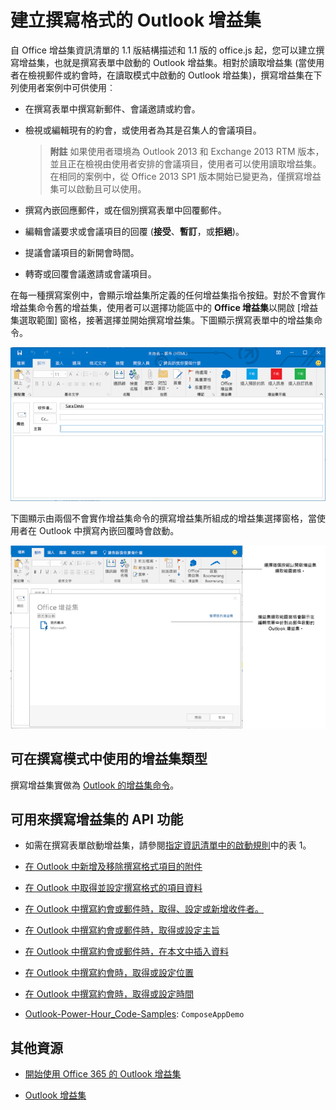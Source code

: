 
# <a name="create-outlook-add-ins-for-compose-forms"></a>建立撰寫格式的 Outlook 增益集

自 Office 增益集資訊清單的 1.1 版結構描述和 1.1 版的 office.js 起，您可以建立撰寫增益集，也就是撰寫表單中啟動的 Outlook 增益集。相對於讀取增益集 (當使用者在檢視郵件或約會時，在讀取模式中啟動的 Outlook 增益集)，撰寫增益集在下列使用者案例中可供使用︰


- 在撰寫表單中撰寫新郵件、會議邀請或約會。
    
- 檢視或編輯現有的約會，或使用者為其是召集人的會議項目。
    
     >**附註**  如果使用者環境為 Outlook 2013 和 Exchange 2013 RTM 版本，並且正在檢視由使用者安排的會議項目，使用者可以使用讀取增益集。在相同的案例中，從 Office 2013 SP1 版本開始已變更為，僅撰寫增益集可以啟動且可以使用。
- 撰寫內嵌回應郵件，或在個別撰寫表單中回覆郵件。
    
- 編輯會議要求或會議項目的回覆 (**接受**、**暫訂**，或**拒絕**)。
    
- 提議會議項目的新開會時間。
    
- 轉寄或回覆會議邀請或會議項目。
    
在每一種撰寫案例中，會顯示增益集所定義的任何增益集指令按鈕。對於不會實作增益集命令舊的增益集，使用者可以選擇功能區中的 **Office 增益集**以開啟 [增益集選取範圍] 窗格，接著選擇並開始撰寫增益集。下圖顯示撰寫表單中的增益集命令。


![顯示具有增益集命令的 Outlook 撰寫表單。](../../images/583023e6-0534-4f17-9791-b91aa8bff07e.png)

下圖顯示由兩個不會實作增益集命令的撰寫增益集所組成的增益集選擇窗格，當使用者在 Outlook 中撰寫內嵌回覆時會啟動。

![已針對撰寫項目啟用範本郵件應用程式](../../images/mod_off15_MailApps_TemplatesAppSelectionPane.png)


## <a name="types-of-add-ins-available-in-compose-mode"></a>可在撰寫模式中使用的增益集類型


撰寫增益集實做為 [Outlook 的增益集命令](../outlook/add-in-commands-for-outlook.md)。


## <a name="api-features-available-to-compose-add-ins"></a>可用來撰寫增益集的 API 功能



- 如需在撰寫表單啟動增益集，請參閱[指定資訊清單中的啟動規則](../outlook/manifests/activation-rules.md#specify-activation-rules-in-a-manifest)中的表 1。
    
- [在 Outlook 中新增及移除撰寫格式項目的附件](../outlook/add-and-remove-attachments-to-an-item-in-a-compose-form.md)
    
- [在 Outlook 中取得並設定撰寫格式的項目資料](../outlook/get-and-set-item-data-in-a-compose-form.md)
    
- [在 Outlook 中撰寫約會或郵件時，取得、設定或新增收件者。](../outlook/get-set-or-add-recipients.md)
    
- [在 Outlook 中撰寫約會或郵件時，取得或設定主旨](../outlook/get-or-set-the-subject.md)
    
- [在 Outlook 中撰寫約會或郵件時，在本文中插入資料](../outlook/insert-data-in-the-body.md)
    
- [在 Outlook 中撰寫約會時，取得或設定位置](../outlook/get-or-set-the-location-of-an-appointment.md)
    
- [在 Outlook 中撰寫約會時，取得或設定時間](../outlook/get-or-set-the-time-of-an-appointment.md)
    
- [Outlook-Power-Hour_Code-Samples](https://github.com/OfficeDev/Outlook-Power-Hour-Code-Samples):  `ComposeAppDemo`
    

## <a name="additional-resources"></a>其他資源



- [開始使用 Office 365 的 Outlook 增益集](https://dev.outlook.com/MailAppsGettingStarted/GetStarted)
    
- [Outlook 增益集](../outlook/outlook-add-ins.md)
    
